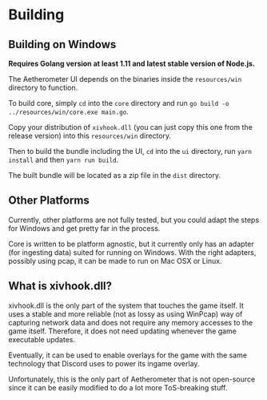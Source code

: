 # Building

## Building on Windows

**Requires Golang version at least 1.11 and latest stable version of Node.js.**

The Aetherometer UI depends on the binaries inside the `resources/win`
directory to function.

To build core, simply `cd` into the `core` directory and run
`go build -o ../resources/win/core.exe main.go`.

Copy your distribution of `xivhook.dll` (you can just copy this one from
the release version) into this `resources/win` directory.

Then to build the bundle including the UI, `cd` into the `ui` directory,
run `yarn install` and then `yarn run build`.

The built bundle will be located as a zip file in the `dist` directory.

## Other Platforms

Currently, other platforms are not fully tested, but you could adapt the
steps for Windows and get pretty far in the process.

Core is written to be platform agnostic, but it currently only has an adapter
(for ingesting data) suited for running on Windows. With the right adapters,
possibly using pcap, it can be made to run on Mac OSX or Linux.

## What is xivhook.dll?

xivhook.dll is the only part of the system that touches the game itself. It uses
a stable and  more reliable (not as lossy as using WinPcap) way of capturing network
data and does not require any memory accesses to the game itself. Therefore, it does not
need updating whenever the game executable updates.

Eventually, it can be used to enable overlays for the game with the same
technology that Discord uses to power its ingame overlay.

Unfortunately, this is the only part of Aetherometer that is not open-source
since it can be easily modified to do a lot more ToS-breaking stuff.